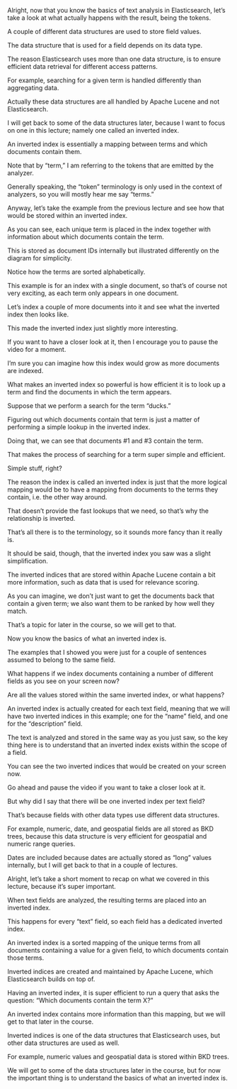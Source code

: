 Alright, now that you know the basics of text analysis in Elasticsearch, let’s take a look at what actually happens with the result, being the tokens.

A couple of different data structures are used to store field values.

The data structure that is used for a field depends on its data type.

The reason Elasticsearch uses more than one data structure, is to ensure efficient data retrieval for different access patterns.

For example, searching for a given term is handled differently than aggregating data.

Actually these data structures are all handled by Apache Lucene and not Elasticsearch.

I will get back to some of the data structures later, because I want to focus on one in this lecture; namely one called an inverted index.

An inverted index is essentially a mapping between terms and which documents contain them.

Note that by “term,” I am referring to the tokens that are emitted by the analyzer.

Generally speaking, the “token” terminology is only used in the context of analyzers, so you will mostly hear me say “terms.”

Anyway, let’s take the example from the previous lecture and see how that would be stored within an inverted index.

As you can see, each unique term is placed in the index together with information about which documents contain the term.

This is stored as document IDs internally but illustrated differently on the diagram for simplicity.

Notice how the terms are sorted alphabetically.

This example is for an index with a single document, so that’s of course not very exciting, as each term only appears in one document.

Let’s index a couple of more documents into it and see what the inverted index then looks like.

This made the inverted index just slightly more interesting.

If you want to have a closer look at it, then I encourage you to pause the video for a moment.

I’m sure you can imagine how this index would grow as more documents are indexed.

What makes an inverted index so powerful is how efficient it is to look up a term and find the documents in which the term appears.

Suppose that we perform a search for the term “ducks.”

Figuring out which documents contain that term is just a matter of performing a simple lookup in the inverted index.

Doing that, we can see that documents #1 and #3 contain the term.

That makes the process of searching for a term super simple and efficient.

Simple stuff, right?

The reason the index is called an inverted index is just that the more logical mapping would be to have a mapping from documents to the terms they contain, i.e. the other way around.

That doesn’t provide the fast lookups that we need, so that’s why the relationship is inverted.

That’s all there is to the terminology, so it sounds more fancy than it really is.

It should be said, though, that the inverted index you saw was a slight simplification.

The inverted indices that are stored within Apache Lucene contain a bit more information, such as data that is used for relevance scoring.

As you can imagine, we don’t just want to get the documents back that contain a given term; we also want them to be ranked by how well they match.

That’s a topic for later in the course, so we will get to that.

Now you know the basics of what an inverted index is.

The examples that I showed you were just for a couple of sentences assumed to belong to the same field.

What happens if we index documents containing a number of different fields as you see on your screen now?

Are all the values stored within the same inverted index, or what happens?

An inverted index is actually created for each text field, meaning that we will have two inverted indices in this example; one for the “name” field, and one for the “description” field.

The text is analyzed and stored in the same way as you just saw, so the key thing here is to understand that an inverted index exists within the scope of a field.

You can see the two inverted indices that would be created on your screen now.

Go ahead and pause the video if you want to take a closer look at it.

But why did I say that there will be one inverted index per text field?

That’s because fields with other data types use different data structures.

For example, numeric, date, and geospatial fields are all stored as BKD trees, because this data structure is very efficient for geospatial and numeric range queries.

Dates are included because dates are actually stored as “long” values internally, but I will get back to that in a couple of lectures.

Alright, let’s take a short moment to recap on what we covered in this lecture, because it’s super important.

When text fields are analyzed, the resulting terms are placed into an inverted index.

This happens for every “text” field, so each field has a dedicated inverted index.

An inverted index is a sorted mapping of the unique terms from all documents containing a value for a given field, to which documents contain those terms.

Inverted indices are created and maintained by Apache Lucene, which Elasticsearch builds on top of.

Having an inverted index, it is super efficient to run a query that asks the question: “Which documents contain the term X?”

An inverted index contains more information than this mapping, but we will get to that later in the course.

Inverted indices is one of the data structures that Elasticsearch uses, but other data structures are used as well.

For example, numeric values and geospatial data is stored within BKD trees.

We will get to some of the data structures later in the course, but for now the important thing is to understand the basics of what an inverted index is.